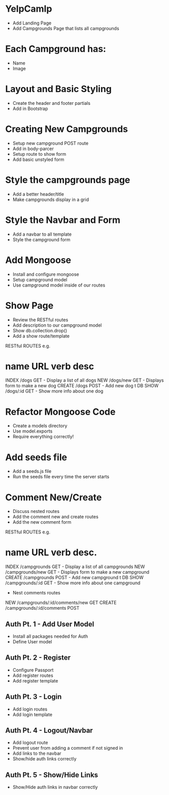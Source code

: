 # YelpCamlp
* Add Landing Page
* Add Campgrounds Page that lists all campgrounds

# Each Campground has:
* Name
* Image

# Layout and Basic Styling
* Create the header and footer partials
* Add in Bootstrap

# Creating New Campgrounds
* Setup new campground POST route
* Add in body-parcer
* Setup route to show form
* Add basic unstyled form

# Style the campgrounds page
* Add a better header/title
* Make campgrounds display in a grid

# Style the Navbar and Form
* Add a navbar to all template
* Style the campground form

# Add Mongoose
* Install and configure mongoose
* Setup campground model
* Use campground model inside of our routes

# Show Page
* Review the RESTful routes
* Add description to our campground model
* Show db.collection.drop()
* Add a show route/template


RESTful ROUTES e.g.

name     URL         verb     desc
=========================================
INDEX    /dogs       GET      - Display a list of all dogs
NEW      /dogs/new   GET      - Displays form to make a new dog
CREATE   /dogs       POST     - Add new dog t DB
SHOW     /dogs/:id   GET      - Show more info about one dog

# Refactor Mongoose Code
* Create a models directory
* Use model.exports
* Require everything correctly!

# Add seeds file
* Add a seeds.js file
* Run the seeds file every time the server starts

# Comment New/Create
* Discuss nested routes
* Add the comment new and create routes
* Add the new comment form

RESTful ROUTES e.g.

name     URL                verb     desc.
=========================================
INDEX    /campgrounds       GET      - Display a list of all campgrounds
NEW      /campgrounds/new   GET      - Displays form to make a new campground
CREATE   /campgrounds       POST     - Add new campground t DB
SHOW     /campgrounds/:id   GET      - Show more info about one campground

* Nest comments routes

NEW      /campgrounds/:id/comments/new      GET
CREATE   /campgrounds/:id/comments          POST

## Auth Pt. 1 - Add User Model
* Install all packages needed for Auth
* Define User model

## Auth Pt. 2 - Register
* Configure Passport
* Add register routes
* Add register template

## Auth Pt. 3 - Login
* Add login routes
* Add login template 

## Auth Pt. 4 - Logout/Navbar
* Add logout route
* Prevent user from adding a comment if not signed in
* Add links to the navbar
* Show/hide auth links correctly

## Auth Pt. 5 - Show/Hide Links
* Show/Hide auth links in navbar correctly
















